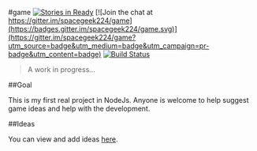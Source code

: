 #game
[![Stories in Ready](https://badge.waffle.io/spacegeek224/game.png?label=ready&title=Ready)](https://waffle.io/spacegeek224/game)
[![Join the chat at https://gitter.im/spacegeek224/game](https://badges.gitter.im/spacegeek224/game.svg)](https://gitter.im/spacegeek224/game?utm_source=badge&utm_medium=badge&utm_campaign=pr-badge&utm_content=badge)
[![Build Status](https://travis-ci.org/spacegeek224/game.svg)](https://travis-ci.org/spacegeek224/game)
<!--[![GitHub release](https://img.shields.io/github/release/spacegeek224/game.svg)]()-->
<!--[![GitHub tag](https://img.shields.io/github/tag/spacegeek224/game.svg)]()-->

> A work in progress...

##Goal

This is my first real project in NodeJs. Anyone is welcome to help suggest game ideas and help with the development.

##Ideas

You can view and add ideas [here](https://github.com/spacegeek224/game/blob/master/IDEAS.md).
